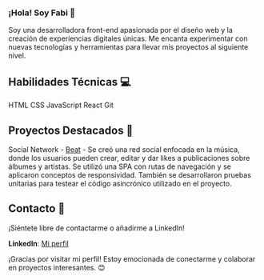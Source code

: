 ### ¡Hola! Soy Fabi 👋
Soy una desarrolladora front-end apasionada por el diseño web y la creación de experiencias digitales únicas. Me encanta experimentar con nuevas tecnologías y herramientas para llevar mis proyectos al siguiente nivel.

## Habilidades Técnicas 💻
HTML
CSS
JavaScript
React
Git

## Proyectos Destacados 🚀
Social Network - [Beat](https://github.com/fabihasu/DEV003-social-network) - Se creó una red social enfocada en la música, donde los usuarios pueden crear, editar y dar likes a publicaciones sobre álbumes y artistas. Se utilizó una SPA con rutas de navegación y se aplicaron conceptos de responsividad. También se desarrollaron pruebas unitarias para testear el código asincrónico utilizado en el proyecto.

## Contacto 📱
¡Siéntete libre de contactarme o añadirme a LinkedIn!

**LinkedIn**: [Mi perfil](https://www.linkedin.com/in/fabiana-hasu-49979512b/)

¡Gracias por visitar mi perfil! Estoy emocionada de conectarme y colaborar en proyectos interesantes. 😊
